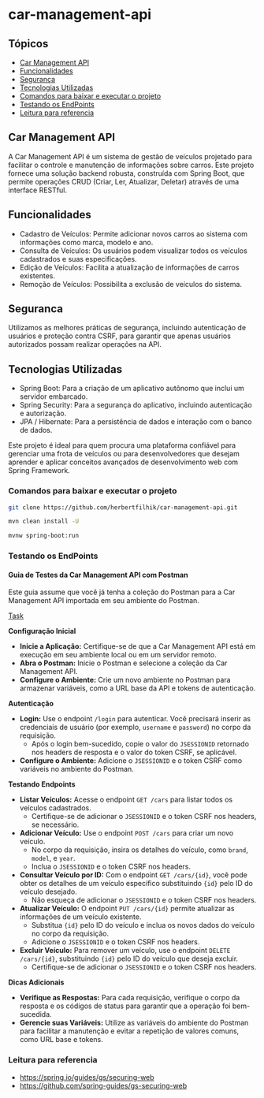 # car-management-api

## Tópicos
- [Car Management API](#car-management-api)
- [Funcionalidades](#funcionalidades)
- [Segurança](#seguranca)
- [Tecnologias Utilizadas](#tecnologias-utilizadas)
- [Comandos para baixar e executar o projeto](#comandos-para-baixar-e-executar-o-projeto)
- [Testando os EndPoints](#testando-os-endpoints)
- [Leitura para referencia](#leitura-para-referencia)

## Car Management API
A Car Management API é um sistema de gestão de veículos projetado para facilitar o controle e manutenção de informações sobre carros. Este projeto fornece uma solução backend robusta, construída com Spring Boot, que permite operações CRUD (Criar, Ler, Atualizar, Deletar) através de uma interface RESTful.

## Funcionalidades
- Cadastro de Veículos: Permite adicionar novos carros ao sistema com informações como marca, modelo e ano.
- Consulta de Veículos: Os usuários podem visualizar todos os veículos cadastrados e suas especificações.
- Edição de Veículos: Facilita a atualização de informações de carros existentes.
- Remoção de Veículos: Possibilita a exclusão de veículos do sistema.

## Seguranca
Utilizamos as melhores práticas de segurança, incluindo autenticação de usuários e proteção contra CSRF, para garantir que apenas usuários autorizados possam realizar operações na API.

## Tecnologias Utilizadas
- Spring Boot: Para a criação de um aplicativo autônomo que inclui um servidor embarcado.
- Spring Security: Para a segurança do aplicativo, incluindo autenticação e autorização.
- JPA / Hibernate: Para a persistência de dados e interação com o banco de dados.

Este projeto é ideal para quem procura uma plataforma confiável para gerenciar uma frota de veículos ou para desenvolvedores que desejam aprender e aplicar conceitos avançados de desenvolvimento web com Spring Framework.

### Comandos para baixar e executar o projeto

```bash
git clone https://github.com/herbertfilhik/car-management-api.git
```

```bash
mvn clean install -U
```

```bash
mvnw spring-boot:run
```

### Testando os EndPoints

#### Guia de Testes da Car Management API com Postman

Este guia assume que você já tenha a coleção do Postman para a Car Management API importada em seu ambiente do Postman.

[Task](https://github.com/herbertfilhik/car-management-api/blob/main/docs/car-management-api.postman_collection.json)

**Configuração Inicial**
- **Inicie a Aplicação:** Certifique-se de que a Car Management API está em execução em seu ambiente local ou em um servidor remoto.
- **Abra o Postman:** Inicie o Postman e selecione a coleção da Car Management API.
- **Configure o Ambiente:** Crie um novo ambiente no Postman para armazenar variáveis, como a URL base da API e tokens de autenticação.

**Autenticação**
- **Login:** Use o endpoint `/login` para autenticar. Você precisará inserir as credenciais de usuário (por exemplo, `username` e `password`) no corpo da requisição.
    - Após o login bem-sucedido, copie o valor do `JSESSIONID` retornado nos headers de resposta e o valor do token CSRF, se aplicável.
- **Configure o Ambiente:** Adicione o `JSESSIONID` e o token CSRF como variáveis no ambiente do Postman.

**Testando Endpoints**
- **Listar Veículos:** Acesse o endpoint `GET /cars` para listar todos os veículos cadastrados.
    - Certifique-se de adicionar o `JSESSIONID` e o token CSRF nos headers, se necessário.
- **Adicionar Veículo:** Use o endpoint `POST /cars` para criar um novo veículo.
    - No corpo da requisição, insira os detalhes do veículo, como `brand`, `model`, e `year`.
    - Inclua o `JSESSIONID` e o token CSRF nos headers.
- **Consultar Veículo por ID:** Com o endpoint `GET /cars/{id}`, você pode obter os detalhes de um veículo específico substituindo `{id}` pelo ID do veículo desejado.
    - Não esqueça de adicionar o `JSESSIONID` e o token CSRF nos headers.
- **Atualizar Veículo:** O endpoint `PUT /cars/{id}` permite atualizar as informações de um veículo existente.
    - Substitua `{id}` pelo ID do veículo e inclua os novos dados do veículo no corpo da requisição.
    - Adicione o `JSESSIONID` e o token CSRF nos headers.
- **Excluir Veículo:** Para remover um veículo, use o endpoint `DELETE /cars/{id}`, substituindo `{id}` pelo ID do veículo que deseja excluir.
    - Certifique-se de adicionar o `JSESSIONID` e o token CSRF nos headers.

**Dicas Adicionais**
- **Verifique as Respostas:** Para cada requisição, verifique o corpo da resposta e os códigos de status para garantir que a operação foi bem-sucedida.
- **Gerencie suas Variáveis:** Utilize as variáveis do ambiente do Postman para facilitar a manutenção e evitar a repetição de valores comuns, como URL base e tokens.

### Leitura para referencia
- https://spring.io/guides/gs/securing-web
- https://github.com/spring-guides/gs-securing-web
